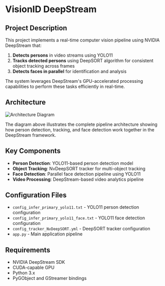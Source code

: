# VisionID DeepStream

## Project Description

This project implements a real-time computer vision pipeline using NVIDIA DeepStream that:

1. **Detects persons** in video streams using YOLO11
2. **Tracks detected persons** using DeepSORT algorithm for consistent object tracking across frames
3. **Detects faces in parallel** for identification and analysis

The system leverages DeepStream's GPU-accelerated processing capabilities to perform these tasks efficiently in real-time.

## Architecture

![Architecture Diagram](Aquitectura_visionid_deepstream_v1.svg)

The diagram above illustrates the complete pipeline architecture showing how person detection, tracking, and face detection work together in the DeepStream framework.

## Key Components

- **Person Detection**: YOLO11-based person detection model
- **Object Tracking**: NvDeepSORT tracker for multi-object tracking
- **Face Detection**: Parallel face detection pipeline using YOLO11
- **Video Processing**: DeepStream-based video analytics pipeline

## Configuration Files

- `config_infer_primary_yolo11.txt` - YOLO11 person detection configuration
- `config_infer_primary_yolo11_face.txt` - YOLO11 face detection configuration
- `config_tracker_NvDeepSORT.yml` - DeepSORT tracker configuration
- `app.py` - Main application pipeline

## Requirements

- NVIDIA DeepStream SDK
- CUDA-capable GPU
- Python 3.x
- PyGObject and GStreamer bindings

